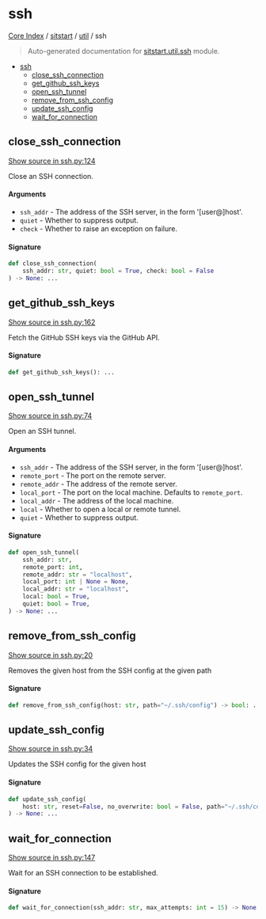 # ssh

[Core Index](../../README.md#core-index) / [sitstart](../index.md#sitstart) / [util](./index.md#util) / ssh

> Auto-generated documentation for [sitstart.util.ssh](../../../python/sitstart/util/ssh.py) module.

- [ssh](#ssh)
  - [close_ssh_connection](#close_ssh_connection)
  - [get_github_ssh_keys](#get_github_ssh_keys)
  - [open_ssh_tunnel](#open_ssh_tunnel)
  - [remove_from_ssh_config](#remove_from_ssh_config)
  - [update_ssh_config](#update_ssh_config)
  - [wait_for_connection](#wait_for_connection)

## close_ssh_connection

[Show source in ssh.py:124](../../../python/sitstart/util/ssh.py#L124)

Close an SSH connection.

#### Arguments

- `ssh_addr` - The address of the SSH server, in the form
    '[user@]host'.
- `quiet` - Whether to suppress output.
- `check` - Whether to raise an exception on failure.

#### Signature

```python
def close_ssh_connection(
    ssh_addr: str, quiet: bool = True, check: bool = False
) -> None: ...
```



## get_github_ssh_keys

[Show source in ssh.py:162](../../../python/sitstart/util/ssh.py#L162)

Fetch the GitHub SSH keys via the GitHub API.

#### Signature

```python
def get_github_ssh_keys(): ...
```



## open_ssh_tunnel

[Show source in ssh.py:74](../../../python/sitstart/util/ssh.py#L74)

Open an SSH tunnel.

#### Arguments

- `ssh_addr` - The address of the SSH server, in the form
    '[user@]host'.
- `remote_port` - The port on the remote server.
- `remote_addr` - The address of the remote server.
- `local_port` - The port on the local machine. Defaults to
    `remote_port`.
- `local_addr` - The address of the local machine.
- `local` - Whether to open a local or remote tunnel.
- `quiet` - Whether to suppress output.

#### Signature

```python
def open_ssh_tunnel(
    ssh_addr: str,
    remote_port: int,
    remote_addr: str = "localhost",
    local_port: int | None = None,
    local_addr: str = "localhost",
    local: bool = True,
    quiet: bool = True,
) -> None: ...
```



## remove_from_ssh_config

[Show source in ssh.py:20](../../../python/sitstart/util/ssh.py#L20)

Removes the given host from the SSH config at the given path

#### Signature

```python
def remove_from_ssh_config(host: str, path="~/.ssh/config") -> bool: ...
```



## update_ssh_config

[Show source in ssh.py:34](../../../python/sitstart/util/ssh.py#L34)

Updates the SSH config for the given host

#### Signature

```python
def update_ssh_config(
    host: str, reset=False, no_overwrite: bool = False, path="~/.ssh/config", **kwargs
) -> None: ...
```



## wait_for_connection

[Show source in ssh.py:147](../../../python/sitstart/util/ssh.py#L147)

Wait for an SSH connection to be established.

#### Signature

```python
def wait_for_connection(ssh_addr: str, max_attempts: int = 15) -> None: ...
```
